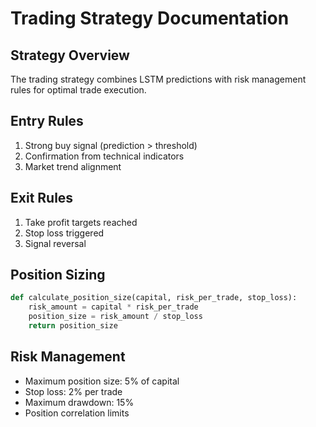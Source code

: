 # Trading Strategy Documentation

## Strategy Overview
The trading strategy combines LSTM predictions with risk management rules for optimal trade execution.

## Entry Rules
1. Strong buy signal (prediction > threshold)
2. Confirmation from technical indicators
3. Market trend alignment

## Exit Rules
1. Take profit targets reached
2. Stop loss triggered
3. Signal reversal

## Position Sizing
```python
def calculate_position_size(capital, risk_per_trade, stop_loss):
    risk_amount = capital * risk_per_trade
    position_size = risk_amount / stop_loss
    return position_size
```

## Risk Management
- Maximum position size: 5% of capital
- Stop loss: 2% per trade
- Maximum drawdown: 15%
- Position correlation limits
